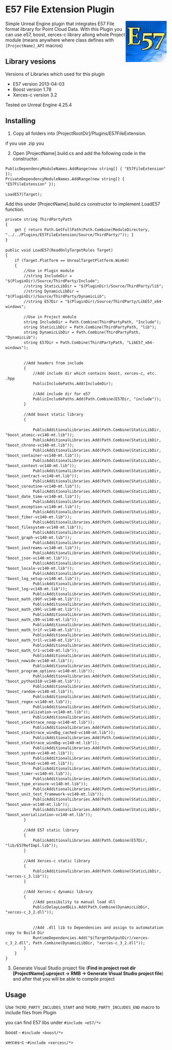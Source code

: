# E57 File Extension Plugin
[<img align="right" src="https://github.com/Andrii-Berozkin/E57FileExtension/blob/master/Resources/Icon128.jpg" width="128" height="128"/>](https://github.com/Andrii-Berozkin/E57FileExtension/blob/master/Resources/Icon128.jpg)
Simple Unreal Engine plugin that integrates E57 File format library for Point Cloud Data. 
With this Plugin you can use e57, boost, xerces-c library allong whole Project module (means anywhere where class defines with `[ProjectName]_API` macros)

## Library vesions

Versions of Libraries which used for this plugin

- E57 version 2013-04-03
- Boost version 1.78
- Xerces-c version 3.2

Tested on Unreal Engine 4.25.4

## Installing

1. Copy all folders into [ProjectRootDir]/Plugins/E57FileExtension.

if you use .zip you

2. Open [ProjectName].build.cs and add the following code in the constructor.

````
PublicDependencyModuleNames.AddRange(new string[] { "E57FileExtension" });
PrivateDependencyModuleNames.AddRange(new string[] { "E57FileExtension" });

LoadE57(Target);
````

Add this under [ProjectName].build.cs constructor to implement LoadE57 function.

````
private string ThirdPartyPath
{
	get { return Path.GetFullPath(Path.Combine(ModuleDirectory, "../../Plugins/E57FileExtension/Source/ThirdParty/")); }
}

public void LoadE57(ReadOnlyTargetRules Target)
{
	if (Target.Platform == UnrealTargetPlatform.Win64)
	{
		//Use in Plugin module
		//string IncludeDir = "$(PluginDir)/Source/ThirdParty/Include";
		//string StaticLibDir = "$(PluginDir)/Source/ThirdParty/lib";
		//string DynamicLibDir = "$(PluginDir)/Source/ThirdParty/DynamicLib";
		//string E57Dir = "$(PluginDir)/Source/ThirdParty/LibE57_x64-windows";

		//Use in Project module
		string IncludeDir = Path.Combine(ThirdPartyPath, "Include");
		string StaticLibDir = Path.Combine(ThirdPartyPath, "lib");
		string DynamicLibDir = Path.Combine(ThirdPartyPath, "DynamicLib");
		string E57Dir = Path.Combine(ThirdPartyPath, "LibE57_x64-windows");


		//Add headers from include
		{
			//Add include dir which contains boost, xerces-c, etc. .hpp
			PublicIncludePaths.Add(IncludeDir);

			//Add include dir for e57
			PublicIncludePaths.Add(Path.Combine(E57Dir, "include"));
		}

		//Add boost static library
		{

			PublicAdditionalLibraries.Add(Path.Combine(StaticLibDir, "boost_atomic-vc140-mt.lib"));
			PublicAdditionalLibraries.Add(Path.Combine(StaticLibDir, "boost_chrono-vc140-mt.lib"));
			PublicAdditionalLibraries.Add(Path.Combine(StaticLibDir, "boost_container-vc140-mt.lib"));
			PublicAdditionalLibraries.Add(Path.Combine(StaticLibDir, "boost_context-vc140-mt.lib"));
			PublicAdditionalLibraries.Add(Path.Combine(StaticLibDir, "boost_contract-vc140-mt.lib"));
			PublicAdditionalLibraries.Add(Path.Combine(StaticLibDir, "boost_coroutine-vc140-mt.lib"));
			PublicAdditionalLibraries.Add(Path.Combine(StaticLibDir, "boost_date_time-vc140-mt.lib"));
			PublicAdditionalLibraries.Add(Path.Combine(StaticLibDir, "boost_exception-vc140-mt.lib"));
			PublicAdditionalLibraries.Add(Path.Combine(StaticLibDir, "boost_fiber-vc140-mt.lib"));
			PublicAdditionalLibraries.Add(Path.Combine(StaticLibDir, "boost_filesystem-vc140-mt.lib"));
			PublicAdditionalLibraries.Add(Path.Combine(StaticLibDir, "boost_graph-vc140-mt.lib"));
			PublicAdditionalLibraries.Add(Path.Combine(StaticLibDir, "boost_iostreams-vc140-mt.lib"));
			PublicAdditionalLibraries.Add(Path.Combine(StaticLibDir, "boost_json-vc140-mt.lib"));
			PublicAdditionalLibraries.Add(Path.Combine(StaticLibDir, "boost_locale-vc140-mt.lib"));
			PublicAdditionalLibraries.Add(Path.Combine(StaticLibDir, "boost_log_setup-vc140-mt.lib"));
			PublicAdditionalLibraries.Add(Path.Combine(StaticLibDir, "boost_log-vc140-mt.lib"));
			PublicAdditionalLibraries.Add(Path.Combine(StaticLibDir, "boost_math_c99f-vc140-mt.lib"));
			PublicAdditionalLibraries.Add(Path.Combine(StaticLibDir, "boost_math_c99l-vc140-mt.lib"));
			PublicAdditionalLibraries.Add(Path.Combine(StaticLibDir, "boost_math_c99-vc140-mt.lib"));
			PublicAdditionalLibraries.Add(Path.Combine(StaticLibDir, "boost_math_tr1f-vc140-mt.lib"));
			PublicAdditionalLibraries.Add(Path.Combine(StaticLibDir, "boost_math_tr1l-vc140-mt.lib"));
			PublicAdditionalLibraries.Add(Path.Combine(StaticLibDir, "boost_math_tr1-vc140-mt.lib"));
			PublicAdditionalLibraries.Add(Path.Combine(StaticLibDir, "boost_nowide-vc140-mt.lib"));
			PublicAdditionalLibraries.Add(Path.Combine(StaticLibDir, "boost_program_options-vc140-mt.lib"));
			PublicAdditionalLibraries.Add(Path.Combine(StaticLibDir, "boost_python310-vc140-mt.lib"));
			PublicAdditionalLibraries.Add(Path.Combine(StaticLibDir, "boost_random-vc140-mt.lib"));
			PublicAdditionalLibraries.Add(Path.Combine(StaticLibDir, "boost_regex-vc140-mt.lib"));
			PublicAdditionalLibraries.Add(Path.Combine(StaticLibDir, "boost_serialization-vc140-mt.lib"));
			PublicAdditionalLibraries.Add(Path.Combine(StaticLibDir, "boost_stacktrace_noop-vc140-mt.lib"));
			PublicAdditionalLibraries.Add(Path.Combine(StaticLibDir, "boost_stacktrace_windbg_cached-vc140-mt.lib"));
			PublicAdditionalLibraries.Add(Path.Combine(StaticLibDir, "boost_stacktrace_windbg-vc140-mt.lib"));
			PublicAdditionalLibraries.Add(Path.Combine(StaticLibDir, "boost_system-vc140-mt.lib"));
			PublicAdditionalLibraries.Add(Path.Combine(StaticLibDir, "boost_thread-vc140-mt.lib"));
			PublicAdditionalLibraries.Add(Path.Combine(StaticLibDir, "boost_timer-vc140-mt.lib"));
			PublicAdditionalLibraries.Add(Path.Combine(StaticLibDir, "boost_type_erasure-vc140-mt.lib"));
			PublicAdditionalLibraries.Add(Path.Combine(StaticLibDir, "boost_unit_test_framework-vc140-mt.lib"));
			PublicAdditionalLibraries.Add(Path.Combine(StaticLibDir, "boost_wave-vc140-mt.lib"));
			PublicAdditionalLibraries.Add(Path.Combine(StaticLibDir, "boost_wserialization-vc140-mt.lib"));
		}

		//Add E57 static library
		{
			PublicAdditionalLibraries.Add(Path.Combine(E57Dir, "lib/E57RefImpl.lib"));
		}

		//Add Xerces-c static library
		{
			PublicAdditionalLibraries.Add(Path.Combine(StaticLibDir, "xerces-c_3.lib"));
		}

		//Add Xerces-c dynamic library
		{
			//Add possibility to manual load dll
			PublicDelayLoadDLLs.Add(Path.Combine(DynamicLibDir, "xerces-c_3_2.dll"));


			//Add .dll lib to Dependencies and assign to automatation copy to Build Dir
			RuntimeDependencies.Add("$(TargetOutputDir)/xerces-c_3_2.dll", Path.Combine(DynamicLibDir, "xerces-c_3_2.dll"));
		}
	}
}
````

3. Generate Visual Studio project file (**Find in project root dir [ProjectName].uproject -> RMB -> Generate Visual Studio project file**)
and after that you will be able to compile project

## Usage

Use `THIRD_PARTY_INCLUDES_START` and `THIRD_PARTY_INCLUDES_END` macro to include files from Plugin

you can find E57 libs under `#include <e57/*>`

boost - `#include <boost/*>`

xerces-c -`#include <xercesc/*>`
